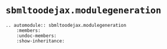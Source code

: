 # `sbmltoodejax.modulegeneration`

```{eval-rst}
.. automodule:: sbmltoodejax.modulegeneration
    :members:
    :undoc-members:
    :show-inheritance:
```